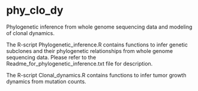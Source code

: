 # phy_clo_dy
Phylogenetic inference from whole genome sequencing data and modeling of clonal dynamics. 

The R-script Phylogenetic_inference.R contains functions to infer genetic subclones and their phylogenetic relationships from whole genome sequencing data. Please refer to the Readme_for_phylogenetic_inference.txt file for description.

The R-script Clonal_dynamics.R contains functions to infer tumor growth dynamics from mutation counts.
